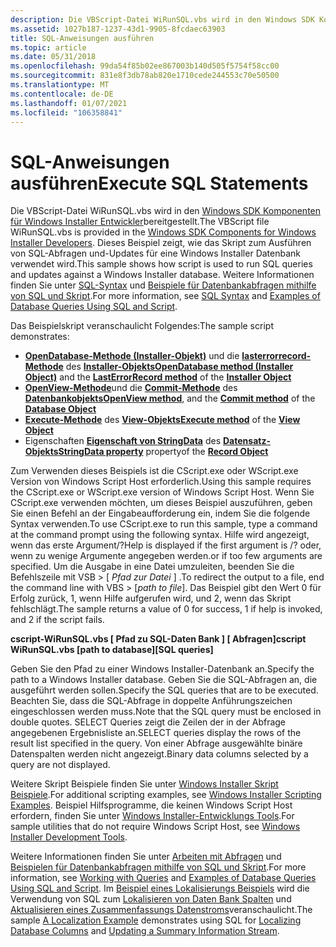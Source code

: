 ```yaml
---
description: Die VBScript-Datei WiRunSQL.vbs wird in den Windows SDK Komponenten für Windows Installer Entwickler bereitgestellt.
ms.assetid: 1027b187-1237-43d1-9905-8fcdaec63903
title: SQL-Anweisungen ausführen
ms.topic: article
ms.date: 05/31/2018
ms.openlocfilehash: 99da54f85b02ee867003b140d505f5754f58cc00
ms.sourcegitcommit: 831e8f3db78ab820e1710cede244553c70e50500
ms.translationtype: MT
ms.contentlocale: de-DE
ms.lasthandoff: 01/07/2021
ms.locfileid: "106358841"
---
```

# <a name="execute-sql-statements"></a><span data-ttu-id="b9ef6-103">SQL-Anweisungen ausführen</span><span class="sxs-lookup"><span data-stu-id="b9ef6-103">Execute SQL Statements</span></span>

<span data-ttu-id="b9ef6-104">Die VBScript-Datei WiRunSQL.vbs wird in den [Windows SDK Komponenten für Windows Installer Entwickler](platform-sdk-components-for-windows-installer-developers.md)bereitgestellt.</span><span class="sxs-lookup"><span data-stu-id="b9ef6-104">The VBScript file WiRunSQL.vbs is provided in the [Windows SDK Components for Windows Installer Developers](platform-sdk-components-for-windows-installer-developers.md).</span></span> <span data-ttu-id="b9ef6-105">Dieses Beispiel zeigt, wie das Skript zum Ausführen von SQL-Abfragen und-Updates für eine Windows Installer Datenbank verwendet wird.</span><span class="sxs-lookup"><span data-stu-id="b9ef6-105">This sample shows how script is used to run SQL queries and updates against a Windows Installer database.</span></span> <span data-ttu-id="b9ef6-106">Weitere Informationen finden Sie unter [SQL-Syntax](sql-syntax.md) und [Beispiele für Datenbankabfragen mithilfe von SQL und Skript](examples-of-database-queries-using-sql-and-script.md).</span><span class="sxs-lookup"><span data-stu-id="b9ef6-106">For more information, see [SQL Syntax](sql-syntax.md) and [Examples of Database Queries Using SQL and Script](examples-of-database-queries-using-sql-and-script.md).</span></span>

<span data-ttu-id="b9ef6-107">Das Beispielskript veranschaulicht Folgendes:</span><span class="sxs-lookup"><span data-stu-id="b9ef6-107">The sample script demonstrates:</span></span>

-   <span data-ttu-id="b9ef6-108">[**OpenDatabase-Methode (Installer-Objekt)**](installer-opendatabase.md) und die [**lasterrorrecord-Methode**](installer-lasterrorrecord.md) des [**Installer-Objekts**](installer-object.md)</span><span class="sxs-lookup"><span data-stu-id="b9ef6-108">[**OpenDatabase method (Installer Object)**](installer-opendatabase.md) and the [**LastErrorRecord method**](installer-lasterrorrecord.md) of the [**Installer Object**](installer-object.md)</span></span>
-   <span data-ttu-id="b9ef6-109">[**OpenView-Methode**](database-openview.md)und die [**Commit-Methode**](database-commit.md) des [**Datenbankobjekts**](database-object.md)</span><span class="sxs-lookup"><span data-stu-id="b9ef6-109">[**OpenView method**](database-openview.md), and the [**Commit method**](database-commit.md) of the [**Database Object**](database-object.md)</span></span>
-   <span data-ttu-id="b9ef6-110">[**Execute-Methode**](view-execute.md) des [ **View-Objekts**](view-object.md)</span><span class="sxs-lookup"><span data-stu-id="b9ef6-110">[**Execute method**](view-execute.md) of the [**View Object**](view-object.md)</span></span>
-   <span data-ttu-id="b9ef6-111">Eigenschaften [**Eigenschaft von StringData**](record-stringdata.md) des [ **Datensatz-Objekts**](record-object.md)</span><span class="sxs-lookup"><span data-stu-id="b9ef6-111">[**StringData property**](record-stringdata.md) propertyof the [**Record Object**](record-object.md)</span></span>

<span data-ttu-id="b9ef6-112">Zum Verwenden dieses Beispiels ist die CScript.exe oder WScript.exe Version von Windows Script Host erforderlich.</span><span class="sxs-lookup"><span data-stu-id="b9ef6-112">Using this sample requires the CScript.exe or WScript.exe version of Windows Script Host.</span></span> <span data-ttu-id="b9ef6-113">Wenn Sie CScript.exe verwenden möchten, um dieses Beispiel auszuführen, geben Sie einen Befehl an der Eingabeaufforderung ein, indem Sie die folgende Syntax verwenden.</span><span class="sxs-lookup"><span data-stu-id="b9ef6-113">To use CScript.exe to run this sample, type a command at the command prompt using the following syntax.</span></span> <span data-ttu-id="b9ef6-114">Hilfe wird angezeigt, wenn das erste Argument/?</span><span class="sxs-lookup"><span data-stu-id="b9ef6-114">Help is displayed if the first argument is /?</span></span> <span data-ttu-id="b9ef6-115">oder, wenn zu wenige Argumente angegeben werden.</span><span class="sxs-lookup"><span data-stu-id="b9ef6-115">or if too few arguments are specified.</span></span> <span data-ttu-id="b9ef6-116">Um die Ausgabe in eine Datei umzuleiten, beenden Sie die Befehlszeile mit VSB > \[ *Pfad zur Datei* \] .</span><span class="sxs-lookup"><span data-stu-id="b9ef6-116">To redirect the output to a file, end the command line with VBS > \[*path to file*\].</span></span> <span data-ttu-id="b9ef6-117">Das Beispiel gibt den Wert 0 für Erfolg zurück, 1, wenn Hilfe aufgerufen wird, und 2, wenn das Skript fehlschlägt.</span><span class="sxs-lookup"><span data-stu-id="b9ef6-117">The sample returns a value of 0 for success, 1 if help is invoked, and 2 if the script fails.</span></span>

<span data-ttu-id="b9ef6-118">**cscript-WiRunSQL.vbs \[ Pfad zu SQL-Daten Bank \] \[ Abfragen\]**</span><span class="sxs-lookup"><span data-stu-id="b9ef6-118">**cscript WiRunSQL.vbs \[path to database\]\[SQL queries\]**</span></span>

<span data-ttu-id="b9ef6-119">Geben Sie den Pfad zu einer Windows Installer-Datenbank an.</span><span class="sxs-lookup"><span data-stu-id="b9ef6-119">Specify the path to a Windows Installer database.</span></span> <span data-ttu-id="b9ef6-120">Geben Sie die SQL-Abfragen an, die ausgeführt werden sollen.</span><span class="sxs-lookup"><span data-stu-id="b9ef6-120">Specify the SQL queries that are to be executed.</span></span> <span data-ttu-id="b9ef6-121">Beachten Sie, dass die SQL-Abfrage in doppelte Anführungszeichen eingeschlossen werden muss.</span><span class="sxs-lookup"><span data-stu-id="b9ef6-121">Note that the SQL query must be enclosed in double quotes.</span></span> <span data-ttu-id="b9ef6-122">SELECT Queries zeigt die Zeilen der in der Abfrage angegebenen Ergebnisliste an.</span><span class="sxs-lookup"><span data-stu-id="b9ef6-122">SELECT queries display the rows of the result list specified in the query.</span></span> <span data-ttu-id="b9ef6-123">Von einer Abfrage ausgewählte binäre Datenspalten werden nicht angezeigt.</span><span class="sxs-lookup"><span data-stu-id="b9ef6-123">Binary data columns selected by a query are not displayed.</span></span>

<span data-ttu-id="b9ef6-124">Weitere Skript Beispiele finden Sie unter [Windows Installer Skript Beispiele](windows-installer-scripting-examples.md).</span><span class="sxs-lookup"><span data-stu-id="b9ef6-124">For additional scripting examples, see [Windows Installer Scripting Examples](windows-installer-scripting-examples.md).</span></span> <span data-ttu-id="b9ef6-125">Beispiel Hilfsprogramme, die keinen Windows Script Host erfordern, finden Sie unter [Windows Installer-Entwicklungs Tools](windows-installer-development-tools.md).</span><span class="sxs-lookup"><span data-stu-id="b9ef6-125">For sample utilities that do not require Windows Script Host, see [Windows Installer Development Tools](windows-installer-development-tools.md).</span></span>

<span data-ttu-id="b9ef6-126">Weitere Informationen finden Sie unter [Arbeiten mit Abfragen](working-with-queries.md) und [Beispielen für Datenbankabfragen mithilfe von SQL und Skript](examples-of-database-queries-using-sql-and-script.md).</span><span class="sxs-lookup"><span data-stu-id="b9ef6-126">For more information, see [Working with Queries](working-with-queries.md) and [Examples of Database Queries Using SQL and Script](examples-of-database-queries-using-sql-and-script.md).</span></span> <span data-ttu-id="b9ef6-127">Im [Beispiel eines Lokalisierungs Beispiels](a-localization-example.md) wird die Verwendung von SQL zum [Lokalisieren von Daten Bank Spalten](localizing-database-columns.md) und [Aktualisieren eines Zusammenfassungs Datenstroms](updating-a-summary-information-stream.md)veranschaulicht.</span><span class="sxs-lookup"><span data-stu-id="b9ef6-127">The sample [A Localization Example](a-localization-example.md) demonstrates using SQL for [Localizing Database Columns](localizing-database-columns.md) and [Updating a Summary Information Stream](updating-a-summary-information-stream.md).</span></span>

 

 



